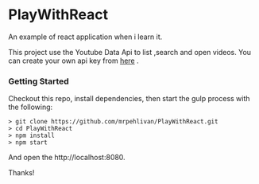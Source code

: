 # PlayWithReact

An example of react application when i learn it.

This project use the Youtube Data Api to list ,search  and open videos.
You can create your own api key from [here](https://console.developers.google.com/apis/) .



### Getting Started
Checkout this repo, install dependencies, then start the gulp process with the following:

```
> git clone https://github.com/mrpehlivan/PlayWithReact.git
> cd PlayWithReact
> npm install
> npm start
```

And open the  http://localhost:8080.

Thanks!








